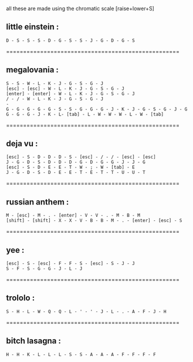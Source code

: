 all these are made using the chromatic scale [raise+lower+S]

## little einstein :
```
D - S - S - S - D - G - S - S - J - G - D - G - S
```
===================================================
	
## megalovania : 
```
S - S - W - L - K - J - G - S - G - J
[esc] - [esc] - W - L - K - J - G - S - G - J
[enter] - [enter] - W - L - K - J - G - S - G - J
/ - / - W - L - K - J - G - S - G - J
-
G - G - G - G - G - S - S - G - G - G - J - K - J - G - S - G - J - G
G - G - G - J - K - L- [tab] - L - W - W - W - L - W - [tab]
```
===================================================

## deja vu : 
```
[esc] - S - D - D - D - S - [esc] - / - / - [esc] - [esc]
J - G - D - S - D - D - D - G - D - G - G - J - J - G
[esc] - S - D - E - E - T - W - ; - W - [tab] - E
J - G - D - S - D - E - E - T - E - T - T - U - U - T
```
===================================================

## russian anthem : 
```
M - [esc] - M - . - [enter] - V - V - . - M - B - M
[shift] - [shift] - X - X - V - B - B - M - . - [enter] - [esc] - S
```
===================================================

## yee : 
```
[esc] - S - [esc] - F - F - S - [esc] - S - J - J
S - F - S - G - G - J - L - J
```
===================================================

## trololo :

```
S - H - L - W - Q - Q - L - ' - ' - J - L - . - A - F - J - H
```
===================================================

## bitch lasagna :

```
H - H - K - L - L - L - S - S - A - A - A - F - F - F - F
```
